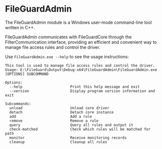 # FileGuardAdmin

The FileGuardAdmin module is a Windows user-mode command-line tool written in C++.

FileGuardAdmin communicates with FileGuardCore through the FilterCommunication interface, providing an efficient and convenient way to manage file access rules and control the driver.

Use `FileGuardAdmin.exe --help` to see the usage instructions:

```shell
This tool is used to manage file access rules and control the driver.
Usage: E:\FileGuard\Output\Debug-x64\FileGuardAdmin\FileGuardAdmin.exe [OPTIONS] SUBCOMMAND

Options:
  --help                      Print this help message and exit
  --version                   Display program version information and exit

Subcommands:
  unload                      Unload core driver
  detach                      Detach core instance
  add                         Add a rule
  remove                      Remove a rule
  query                       Query all rules and output it
  check-matched               Check which rules will be matched for path
  monitor                     Receive monitoring records
  cleanup                     Cleanup all rules
```
